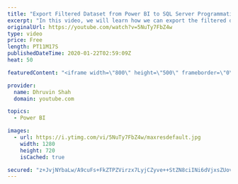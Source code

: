 ```yaml
---
title: "Export Filtered Dataset from Power BI to SQL Server Programmatically using API and Power BI Embedded"
excerpt: "In this video, we will learn how we can export the filtered data from Power BI report and insert the data back to the SQL Server.  Power BI Service don’t provide such customization. However, we can manage this thing with the help of the Power BI Embedded concept. First we need to embed the Power BI report."
originalUrl: https://youtube.com/watch?v=5NuTy7FbZ4w
type: video
price: Free
length: PT11M17S
publishedDateTime: 2020-01-22T02:59:09Z
heat: 50

featuredContent: "<iframe width=\"800\" height=\"500\" frameborder=\"0\" src=\"https://www.youtube.com/embed/5NuTy7FbZ4w\" allow=\"accelerometer; autoplay; encrypted-media; gyroscope; picture-in-picture\" allowfullscreen></iframe>"

provider:
  name: Dhruvin Shah
  domain: youtube.com

topics:
  - Power BI

images:
  - url: https://i.ytimg.com/vi/5NuTy7FbZ4w/maxresdefault.jpg
    width: 1280
    height: 720
    isCached: true

secured: "z+JvjNYbaLw/A9cuFs+FkZTPZVirzx7LyjCZyve++StZN8ciINi6dVjxsZUovzdCkVWJYiZ94Y1DEsaO1/704b+qy+CBseGySclK2HuHF7MvpY0AKUbVWcmfV3RqLFpULJUxVnlf6RdrURb30WhR2ShJz1XZIZDf9umgWTWL/zXB54EBMunRH4KcMR6dfQN0yFx9T9m29RIe44gNeKpILJ4wekcOMgPqHqLxrH2Qopei+V1lF8eXypnhfHm1K994O33mTRJ2KqfgO1leb20ujM/PVf+kGEgfZvqpCd41pwPOl4brNeUz0fehpcsv+Hgr4dMuFzztNfKjgYw+9xoXtr0d2tl7z4nNQb08vETCPtgtrbH3hQbp1wEP3FBXMKyswmTs08lFwBbl97udM4Q8bbAFqGKy3cyUjobVnrzDEHA=;RZJxGQsZXY8jcmhMTpNADQ=="
---
```


